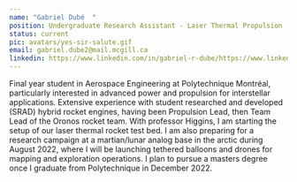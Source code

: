 ```yaml
---
name: "Gabriel Dubé  "
position: Undergraduate Research Assistant - Laser Thermal Propulsion
status: current
pic: avatars/yes-sir-salute.gif
email: gabriel.dube2@mail.mcgill.ca
linkedin: https://www.linkedin.com/in/gabriel-r-dube/https://www.linkedin.com/in/gabriel-r-dube/
---
```

Final year student in Aerospace Engineering at Polytechnique Montréal, particularly interested in advanced power and propulsion for interstellar applications. Extensive experience with student researched and developed (SRAD) hybrid rocket engines, having been Propulsion Lead, then Team Lead of the Oronos rocket team. With professor Higgins, I am starting the setup of our laser thermal rocket test bed. I am also preparing for a research campaign at a martian/lunar analog base in the arctic during August 2022, where I will be launching tethered balloons and drones for mapping and exploration operations. I plan to pursue a masters degree once I graduate from Polytechnique in December 2022.